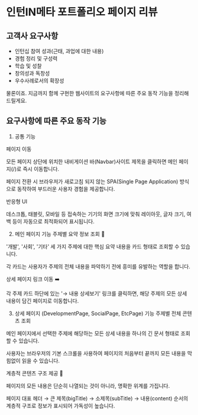 # 인턴IN메타 포트폴리오 페이지 리뷰

## 고객사 요구사항

- 인턴십 참여 성과(근태, 과업에 대한 내용)
- 경험 정리 및 구성력
- 학습 및 성찰
- 창의성과 독창성
- 우수사례로서의 확장성

물론이죠. 지금까지 함께 구현한 웹사이트의 요구사항에 따른 주요 동작 기능을 정리해 드릴게요.

## 요구사항에 따른 주요 동작 기능
1. 공통 기능

페이지 이동

모든 페이지 상단에 위치한 내비게이션 바(Navbar)사이트 제목을 클릭하면 메인 페이지(/)로 즉시 이동합니다.

페이지 전환 시 브라우저가 새로고침 되지 않는 SPA(Single Page Application) 방식으로 동작하여 부드러운 사용자 경험을 제공합니다.

반응형 UI

데스크톱, 태블릿, 모바일 등 접속하는 기기의 화면 크기에 맞춰 레이아웃, 글자 크기, 여백 등이 자동으로 최적화되어 표시됩니다.

2. 메인 페이지 기능
주제별 요약 정보 조회 📝

'개발', '사회', '기타' 세 가지 주제에 대한 핵심 요약 내용을 카드 형태로 조회할 수 있습니다.

각 카드는 사용자가 주제의 전체 내용을 파악하기 전에 흥미를 유발하는 역할을 합니다.

상세 페이지 링크 이동 ➡️

각 주제 카드 하단에 있는 '→ 내용 상세보기' 링크를 클릭하면, 해당 주제의 모든 상세 내용이 담긴 페이지로 이동합니다.

3. 상세 페이지 (DevelopmentPage, SocialPage, EtcPage) 기능
주제별 전체 콘텐츠 조회 

메인 페이지에서 선택한 주제에 해당하는 모든 상세 내용을 하나의 긴 문서 형태로 조회할 수 있습니다.

사용자는 브라우저의 기본 스크롤을 사용하여 페이지의 처음부터 끝까지 모든 내용을 막힘없이 읽을 수 있습니다.

계층적 콘텐츠 구조 제공 📑

페이지의 모든 내용은 단순히 나열되는 것이 아니라, 명확한 위계를 가집니다.

페이지 대표 헤더 → 큰 제목(bigTitle) → 소제목(subTitle) → 내용(content) 순서의 계층적 구조로 정보가 표시되어 가독성이 높습니다.



